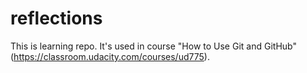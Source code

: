 # reflections

This is learning repo. It's used in course "How to Use Git and GitHub" (https://classroom.udacity.com/courses/ud775).

